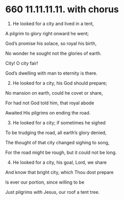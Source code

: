 # 660 11.11.11.11. with chorus

1.  He looked for a city and lived in a tent,

A pilgrim to glory right onward he went;

God’s promise his solace, so royal his birth,

No wonder he sought not the glories of earth.

City! O city fair!

God’s dwelling with man to eternity is there.

2.  He looked for a city, his God should prepare;

No mansion on earth, could he covet or share,

For had not God told him, that royal abode

Awaited His pilgrims on ending the road.

3.  He looked for a city; if sometimes he sighed

To be trudging the road, all earth’s glory denied,

The thought of that city changed sighing to song,

For the road might be rough, but it could not be long.

4.  He looked for a city, his goal, Lord, we share

And know that bright city, which Thou dost prepare

Is ever our portion, since willing to be

Just pilgrims with Jesus, our roof a tent tree.

